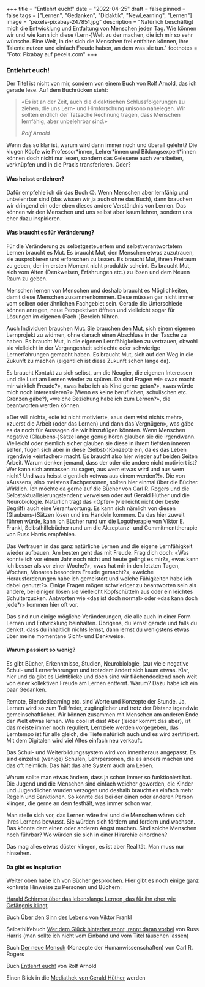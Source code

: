 +++
title = "Entlehrt euch!"
date = "2022-04-25"
draft = false
pinned = false
tags = ["Lernen", "Gedanken", "Didaktik", "NewLearning", "Lernen"]
image = "pexels-pixabay-247851.jpg"
description = "Natürlich beschäftigt mich die Entwicklung und Entfaltung von Menschen jeden Tag. Wie können wir und wie kann ich diese (Lern-)Welt zu der machen, die ich mir so sehr wünsche. Eine Welt, in der sich die Menschen frei entfalten können, ihre Talente nutzen und einfach Freude haben, an dem was sie tun."
footnotes = "Foto: Pixabay auf pexels.com"
+++
### Entlehrt euch!

Der Titel ist nicht von mir, sondern von einem Buch von Rolf Arnold, das ich gerade lese. Auf dem Buchrücken steht:

> «Es ist an der Zeit, auch die didaktischen Schlussfolgerungen zu ziehen, die uns Lern- und Hirnforschung unisono nahelegen. Wir sollten endlich der Tatsache Rechnung tragen, dass Menschen lernfähig, aber unbelehrbar sind.» 
>
> *Rolf Arnold*

Wenn das so klar ist, warum wird dann immer noch und überall gelehrt? Die klugen Köpfe wie Professor\*innen, Lehrer\*innen und Bildungsexpert*innen können doch nicht nur lesen, sondern das Gelesene auch verarbeiten, verknüpfen und in die Praxis transferieren. Oder? 

#### Was heisst entlehren?

Dafür empfehle ich dir das Buch 😉. Wenn Menschen aber lernfähig und unbelehrbar sind (das wissen wir ja auch ohne das Buch), dann brauchen wir dringend ein oder eben dieses andere Verständnis von Lernen. Das können wir den Menschen und uns selbst aber kaum lehren, sondern uns eher dazu inspirieren.

#### Was braucht es für Veränderung?

Für die Veränderung zu selbstgesteuertem und selbstverantwortetem Lernen braucht es Mut. Es braucht Mut, den Menschen etwas zuzutrauen, sie ausprobieren und erforschen zu lassen. Es braucht Mut, ihnen Freiraum zu geben, der im ersten Moment nicht produktiv scheint. Es braucht Mut, sich vom Alten (Denkweisen, Erfahrungen etc.) zu lösen und dem Neuen Raum zu geben. 

Menschen lernen von Menschen und deshalb braucht es Möglichkeiten, damit diese Menschen zusammenkommen. Diese müssen gar nicht immer vom selben oder ähnlichen Fachgebiet sein. Gerade die Unterschiede können anregen, neue Perspektiven öffnen und vielleicht sogar für Lösungen im eigenen (Fach-)Bereich führen. 

Auch Individuen brauchen Mut. Sie brauchen den Mut, sich einem eigenen Lernprojekt zu widmen, ohne danach einen Abschluss in der Tasche zu haben. Es braucht Mut, in die eigenen Lernfähigkeiten zu vertrauen, obwohl sie vielleicht in der Vergangenheit schlechte oder schwierige Lernerfahrungen gemacht haben. Es braucht Mut, sich auf den Weg in die Zukunft zu machen (eigentlich ist diese Zukunft schon lange da).

Es braucht Kontakt zu sich selbst, um die Neugier, die eigenen Interessen und die Lust am Lernen wieder zu spüren. Da sind Fragen wie «was macht mir wirklich Freude?», «was habe ich als Kind gerne getan?», «was würde mich noch interessieren?» (Wenn es keine beruflichen, schulischen etc. Grenzen gäbe?), «welche Beziehung habe ich zum Lernen?», die beantworten werden können.

«Der will nicht», «die ist nicht motiviert», «aus dem wird nichts mehr», «zuerst die Arbeit (oder das Lernen) und dann das Vergnügen», was gäbe es da noch für Aussagen die wir hinzufügen könnten. Wenn Menschen negative (Glaubens-)Sätze lange genug hören glauben sie die irgendwann. Vielleicht oder ziemlich sicher glauben sie diese in ihrem tiefsten inneren selten, fügen sich aber in diese (Selbst-)Konzepte ein, da es das Leben irgendwie «einfacher» macht. Es braucht also hier wieder auf beiden Seiten Arbeit. Warum denken jemand, dass der oder die andere nicht motiviert ist? Wer kann sich anmassen zu sagen, aus wem etwas wird und aus wem nicht? Und was heisst eigentlich «etwas aus einem werden?!». Die von «Aussen», also meistens Fachpersonen, sollten hier einmal über die Bücher. Wirklich. Ich möchte da gerne auf die Bücher von Carl R. Rogers und die Selbstaktuallisierungstendenz verweisen oder auf Gerald Hüther und die Neurobiologie. Natürlich trägt das «Opfer» (vielleicht nicht der beste Begriff) auch eine Verantwortung. Es kann sich nämlich von diesen (Glaubens-)Sätzen lösen und ins Handeln kommen. Da das hier zuweit führen würde, kann ich Bücher rund um die Logotherapie von Viktor E. Frankl, Selbsthilfebücher rund um die Akzeptanz- und Commitmenttherapie von Russ Harris empfehlen. 

Das Vertrauen in das ganz natürliche Lernen und die eigene Lernfähigkeit wieder aufbauen. Am besten geht das mit Freude. Frag dich doch: «Was konnte ich vor einem Jahr noch nicht und heute gelingt es mir?», «was kann ich besser als vor einer Woche?», «was hat mir in den letzten Tagen, Wochen, Monaten besonders Freude gemacht?», «welche Herausforderungen habe ich gemeistert und welche Fähigkeiten habe ich dabei genutzt?». Einige Fragen mögen schwieriger zu beantworten sein als andere, bei einigen lösen sie vielleicht Kopfschütteln aus oder ein leichtes Schulterzucken. Antworten wie «das ist doch normal» oder «das kann doch jede*r» kommen hier oft vor. 

Das sind nun einige mögliche Veränderungen, die alle auch in einer Form Lernen und Entwicklung beinhalten. Übrigens, du lernst gerade und falls du denkst, dass du inhaltlich nichts lernst, dann lernst du wenigstens etwas über meine momentane Sicht- und Denkweise. 

#### Warum passiert so wenig?

Es gibt Bücher, Erkenntnisse, Studien, Neurobiologie, (zu) viele negative Schul- und Lernerfahrungen und trotzdem ändert sich kaum etwas. Klar, hier und da gibt es Lichtblicke und doch sind wir flächendeckend noch weit von einer kollektiven Freude am Lernen entfernt. Warum? Dazu habe ich ein paar Gedanken.

Remote, Blendedlearning etc. sind Worte und Konzepte der Stunde. Ja, Lernen wird so zum Teil freier, zugänglicher und trotz der Distanz irgendwie gemeinschaftlicher. Wir können zusammen mit Menschen am anderen Ende der Welt etwas lernen. Wie cool ist das! Aber (leider kommt das aber), ist das meiste immer noch reguliert, Lernziele werden vorgegeben, das Lerntempo ist für alle gleich, die Tiefe natürlich auch und es wird zertifiziert. Mit dem Digitalen wird viel Altes einfach neu verkauft. 

Das Schul- und Weiterbildungssystem wird von innenheraus angepasst. Es sind einzelne (wenige) Schulen, Lehrpersonen, die es anders machen und das oft heimlich. Das hält das alte System auch am Leben. 

Warum sollte man etwas ändern, dass ja schon immer so funktioniert hat. Die Jugend und die Menschen sind einfach weicher geworden, die Kinder und Jugendlichen wurden verzogen und deshalb braucht es einfach mehr Regeln und Sanktionen. So könnte das bei der einen oder anderen Person klingen, die gerne an dem festhält, was immer schon war. 

Man stelle sich vor, das Lernen wäre frei und die Menschen wären sich ihres Lernens bewusst. Sie würden sich fördern und fordern und wachsen. Das könnte dem einen oder anderen Angst machen. Sind solche Menschen noch führbar? Wo würden sie sich in einer Hirarchie einordnen? 

Das mag alles etwas düster klingen, es ist aber Realität. Man muss nur hinsehen. 

#### Da gibt es Inspiration

Weiter oben habe ich von Bücher gesprochen. Hier gibt es noch einige ganz konkrete Hinweise zu Personen und Büchern: 

[Harald Schirmer über das lebenslange Lernen, das für ihn eher wie Gefängnis klingt](https://harald-schirmer.de/2021/01/15/warum-eigentlich-lebenslanges-lernen/)

Buch [Über den Sinn des Lebens](https://www.exlibris.ch/de/buecher-buch/deutschsprachige-buecher/viktor-e-frankl/ueber-den-sinn-des-lebens/id/9783407866912) von Viktor Frankl

Selbsthilfebuch [Wer dem Glück hinterher rennt, rennt daran vorbei](https://www.exlibris.ch/de/buecher-buch/deutschsprachige-buecher/russ-harris/wer-dem-glueck-hinterherrennt-laeuft-daran-vorbei/id/9783442173457) von Russ Harris (man sollte ich nicht vom Einband und vom Titel täuschen lassen)

Buch [Der neue Mensch](https://www.exlibris.ch/de/buecher-buch/deutschsprachige-buecher/carl-r-rogers/der-neue-mensch-konzepte-der-humanwissenschaften/id/9783608961973) (Konzepte der Humanwissenschaften) von Carl R. Rogers

Buch [Entlehrt euch!](https://www.exlibris.ch/de/buecher-buch/deutschsprachige-buecher/rolf-arnold/entlehrt-euch/id/9783035504590) von Rolf Arnold

Einen Blick in die [Mediathek von Gerald Hüther](https://www.gerald-huether.de/mediathek/) werden